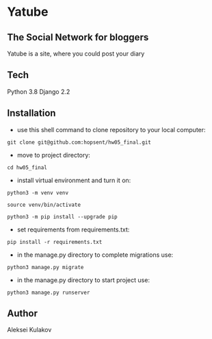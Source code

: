 # Yatube
## The Social Network for bloggers
Yatube is a site, where you could post your diary
## Tech
Python 3.8
Django 2.2
## Installation
- use this shell command to clone repository to your local computer:
```
git clone git@github.com:hopsent/hw05_final.git
```
- move to project directory:
```
cd hw05_final
```
- install virtual environment and turn it on:
```
python3 -m venv venv
```
```
source venv/bin/activate
```
```
python3 -m pip install --upgrade pip
```
- set requirements from requirements.txt:
```
pip install -r requirements.txt
```
- in the manage.py directory to complete migrations use:
```
python3 manage.py migrate
```
- in the manage.py directory to start project use:
```
python3 manage.py runserver
```
## Author
Aleksei Kulakov
